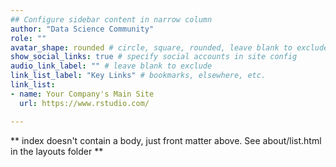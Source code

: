 ```yaml
---
## Configure sidebar content in narrow column
author: "Data Science Community"
role: ""
avatar_shape: rounded # circle, square, rounded, leave blank to exclude
show_social_links: true # specify social accounts in site config
audio_link_label: "" # leave blank to exclude
link_list_label: "Key Links" # bookmarks, elsewhere, etc.
link_list:
- name: Your Company's Main Site
  url: https://www.rstudio.com/

---
```


** index doesn't contain a body, just front matter above.
See about/list.html in the layouts folder **